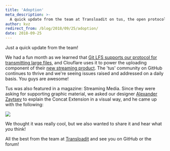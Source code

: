 ```yaml
---
title: 'Adoption'
meta_description: >-
  A quick update from the team at Transloadit on tus, the open protocol for resumable file uploads.
author: kvz
redirect_from: /blog/2018/09/25/adoption/
date: 2018-09-25
---
```


Just a quick update from the team!

We had a fun month as we learned that [Git LFS supports our protocol for transmitting large files](https://github.com/git-lfs/git-lfs/blob/main/docs/man/git-lfs-config.5.ronn#transfer-upload--download-settings), and Clouflare uses it to power the uploading component of their [new streaming product](https://blog.cloudflare.com/how-cloudflare-streams/). The 'tus' community on GitHub continues to thrive and we're seeing issues raised and addressed on a daily basis. You guys are awesome!

Tus was also featured in a magazine: Streaming Media. Since they were asking for supporting graphic material, we asked our designer [Alexander Zaytsev](https://twitter.com/nqst) to explain the Concat Extension in a visual way, and he came up with the following:

<img style="max-width: 100%; max-height: 100%" src="/images/concat.jpeg">

We thought it was really cool, but we also wanted to share it and hear what _you_ think!

All the best from the team at [Transloadit](https://transloadit.com) and see you on GitHub or the forum!
